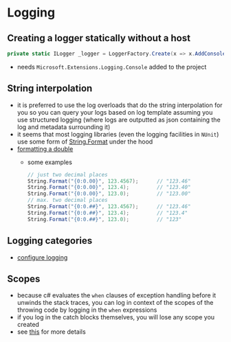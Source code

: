 # Logging

## Creating a logger statically without a host

```cs
private static ILogger _logger = LoggerFactory.Create(x => x.AddConsole()).CreateLogger<YourClassName>();
```

- needs `Microsoft.Extensions.Logging.Console` added to the project

## String interpolation

- it is preferred to use the log overloads that do the string interpolation for you so you can query your logs based on log template assuming you use structured logging (where logs are outputted as json containing the log and metadata surrounding it)
- it seems that most logging libraries (even the logging facilities in `NUnit`) use some form of [String.Format](https://docs.microsoft.com/en-us/dotnet/api/system.string.format?view=net-5.0) under the hood
- [formatting a double](https://www.csharp-examples.net/string-format-double/)
  - some examples

    ```cs
    // just two decimal places
    String.Format("{0:0.00}", 123.4567);      // "123.46"
    String.Format("{0:0.00}", 123.4);         // "123.40"
    String.Format("{0:0.00}", 123.0);         // "123.00"
    // max. two decimal places
    String.Format("{0:0.##}", 123.4567);      // "123.46"
    String.Format("{0:0.##}", 123.4);         // "123.4"
    String.Format("{0:0.##}", 123.0);         // "123"
    ```

## Logging categories

- [configure logging](https://docs.microsoft.com/en-us/aspnet/core/fundamentals/logging/?view=aspnetcore-5.0#configure-logging)

## Scopes

- because c# evaluates the `when` clauses of exception handling before it unwinds the stack traces, you can log in context of the scopes of the throwing code by logging in the `when` expressions
- if you log in the catch blocks themselves, you will lose any scope you created
- see [this](https://blog.stephencleary.com/2020/06/a-new-pattern-for-exception-logging.html) for more details

